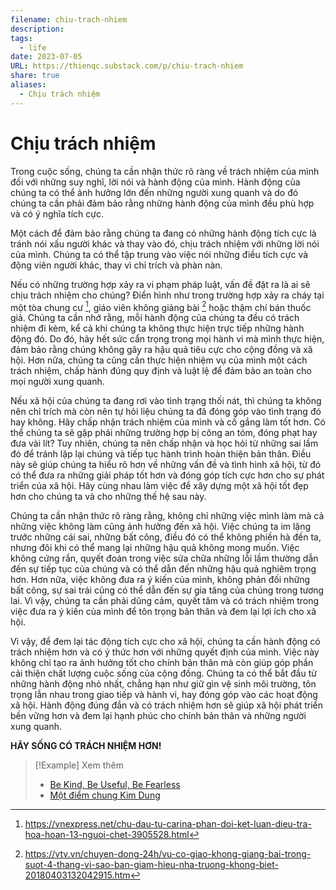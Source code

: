 ```yaml
---
filename: chiu-trach-nhiem
description: 
tags:
  - life
date: 2023-07-05
URL: https://thienqc.substack.com/p/chiu-trach-nhiem
share: true
aliases:
  - Chịu trách nhiệm
---
```


# Chịu trách nhiệm
Trong cuộc sống, chúng ta cần nhận thức rõ ràng về trách nhiệm của mình đối với những suy nghĩ, lời nói và hành động của mình. Hành động của chúng ta có thể ảnh hưởng lớn đến những người xung quanh và do đó chúng ta cần phải đảm bảo rằng những hành động của mình đều phù hợp và có ý nghĩa tích cực.

Một cách để đảm bảo rằng chúng ta đang có những hành động tích cực là tránh nói xấu người khác và thay vào đó, chịu trách nhiệm với những lời nói của mình. Chúng ta có thể tập trung vào việc nói những điều tích cực và động viên người khác, thay vì chỉ trích và phàn nàn.

Nếu có những trường hợp xảy ra vi phạm pháp luật, vấn đề đặt ra là ai sẽ chịu trách nhiệm cho chúng? Điển hình như trong trường hợp xảy ra cháy tại một tòa chung cư [^1], giáo viên không giảng bài [^2] hoặc thậm chí bán thuốc giả. Chúng ta cần nhớ rằng, mỗi hành động của chúng ta đều có trách nhiệm đi kèm, kể cả khi chúng ta không thực hiện trực tiếp những hành động đó. Do đó, hãy hết sức cẩn trọng trong mọi hành vi mà mình thực hiện, đảm bảo rằng chúng không gây ra hậu quả tiêu cực cho cộng đồng và xã hội. Hơn nữa, chúng ta cũng cần thực hiện nhiệm vụ của mình một cách trách nhiệm, chấp hành đúng quy định và luật lệ để đảm bảo an toàn cho mọi người xung quanh.

Nếu xã hội của chúng ta đang rơi vào tình trạng thối nát, thì chúng ta không nên chỉ trích mà còn nên tự hỏi liệu chúng ta đã đóng góp vào tình trạng đó hay không. Hãy chấp nhận trách nhiệm của mình và cố gắng làm tốt hơn. Có thể chúng ta sẽ gặp phải những trường hợp bị công an tóm, đóng phạt hay đưa vài lít? Tuy nhiên, chúng ta nên chấp nhận và học hỏi từ những sai lầm đó để tránh lặp lại chúng và tiếp tục hành trình hoàn thiện bản thân. Điều này sẽ giúp chúng ta hiểu rõ hơn về những vấn đề và tình hình xã hội, từ đó có thể đưa ra những giải pháp tốt hơn và đóng góp tích cực hơn cho sự phát triển của xã hội. Hãy cùng nhau làm việc để xây dựng một xã hội tốt đẹp hơn cho chúng ta và cho những thế hệ sau này.

Chúng ta cần nhận thức rõ ràng rằng, không chỉ những việc mình làm mà cả những việc không làm cũng ảnh hưởng đến xã hội. Việc chúng ta im lặng trước những cái sai, những bất công, điều đó có thể không phiền hà đến ta, nhưng đôi khi có thể mang lại những hậu quả không mong muốn. Việc không cứng rắn, quyết đoán trong việc sửa chữa những lỗi lầm thường dẫn đến sự tiếp tục của chúng và có thể dẫn đến những hậu quả nghiêm trọng hơn. Hơn nữa, việc không đưa ra ý kiến của mình, không phản đối những bất công, sự sai trái cũng có thể dẫn đến sự gia tăng của chúng trong tương lai. Vì vậy, chúng ta cần phải dũng cảm, quyết tâm và có trách nhiệm trong việc đưa ra ý kiến của mình để tôn trọng bản thân và đem lại lợi ích cho xã hội.

Vì vậy, để đem lại tác động tích cực cho xã hội, chúng ta cần hành động có trách nhiệm hơn và có ý thức hơn với những quyết định của mình. Việc này không chỉ tạo ra ảnh hưởng tốt cho chính bản thân mà còn giúp góp phần cải thiện chất lượng cuộc sống của cộng đồng. Chúng ta có thể bắt đầu từ những hành động nhỏ nhất, chẳng hạn như giữ gìn vệ sinh môi trường, tôn trọng lẫn nhau trong giao tiếp và hành vi, hay đóng góp vào các hoạt động xã hội. Hành động đúng đắn và có trách nhiệm hơn sẽ giúp xã hội phát triển bền vững hơn và đem lại hạnh phúc cho chính bản thân và những người xung quanh.

**HÃY SỐNG CÓ TRÁCH NHIỆM HƠN!**

> [!Example] Xem thêm
> - [Be Kind, Be Useful, Be Fearless](./be-kind-be-useful-be-fearless.md)
> - [Một điểm chung Kim Dung](./mot-diem-chung-trong-truyen-kim-dung.md)

[^1]: https://vnexpress.net/chu-dau-tu-carina-phan-doi-ket-luan-dieu-tra-hoa-hoan-13-nguoi-chet-3905528.html

[^2]: https://vtv.vn/chuyen-dong-24h/vu-co-giao-khong-giang-bai-trong-suot-4-thang-vi-sao-ban-giam-hieu-nha-truong-khong-biet-20180403132042915.htm